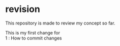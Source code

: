 # revision
This repository is made to review my concept so far.

This is my first change for 
<br>
1 : How to commit changes 

